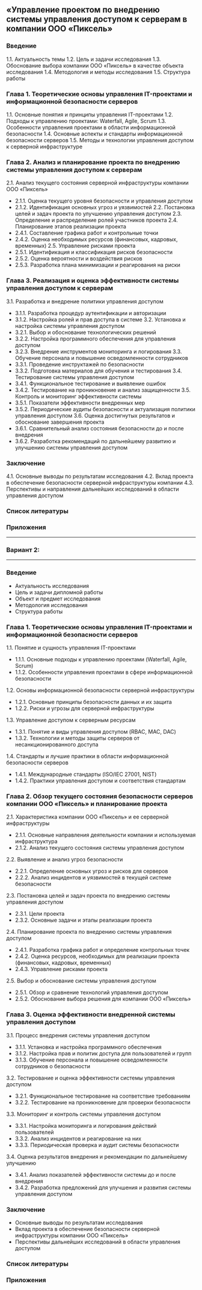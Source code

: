 **«Управление проектом по внедрению системы управления доступом к серверам в компании ООО «Пиксель»**
---

### Введение
1.1. Актуальность темы
1.2. Цель и задачи исследования
1.3. Обоснование выбора компании ООО «Пиксель» в качестве объекта исследования
1.4. Методология и методы исследования
1.5. Структура работы

### Глава 1. Теоретические основы управления IT-проектами и информационной безопасности серверов
1.1. Основные понятия и принципы управления IT-проектами
1.2. Подходы к управлению проектами: Waterfall, Agile, Scrum
1.3. Особенности управления проектами в области информационной безопасности
1.4. Основные аспекты и стандарты информационной безопасности серверов
1.5. Методы и технологии управления доступом к серверной инфраструктуре

### Глава 2. Анализ и планирование проекта по внедрению системы управления доступом к серверам
2.1. Анализ текущего состояния серверной инфраструктуры компании ООО «Пиксель»
   - 2.1.1. Оценка текущего уровня безопасности и управления доступом
   - 2.1.2. Идентификация основных угроз и уязвимостей
2.2. Постановка целей и задач проекта по улучшению управления доступом
2.3. Определение и распределение ролей участников проекта
2.4. Планирование этапов реализации проекта
   - 2.4.1. Составление графика работ и контрольные точки
   - 2.4.2. Оценка необходимых ресурсов (финансовых, кадровых, временных)
2.5. Управление рисками проекта
   - 2.5.1. Идентификация и классификация рисков безопасности
   - 2.5.2. Оценка вероятности и воздействия рисков
   - 2.5.3. Разработка плана минимизации и реагирования на риски

### Глава 3. Реализация и оценка эффективности системы управления доступом к серверам
3.1. Разработка и внедрение политики управления доступом
   - 3.1.1. Разработка процедур аутентификации и авторизации
   - 3.1.2. Настройка ролей и прав доступа в системе
3.2. Установка и настройка системы управления доступом
   - 3.2.1. Выбор и обоснование технологических решений
   - 3.2.2. Настройка программного обеспечения для управления доступом
   - 3.2.3. Внедрение инструментов мониторинга и логирования
3.3. Обучение персонала и повышение осведомленности сотрудников
   - 3.3.1. Проведение инструктажей по безопасности
   - 3.3.2. Подготовка материалов для обучения и тестирования
3.4. Тестирование системы управления доступом
   - 3.4.1. Функциональное тестирование и выявление ошибок
   - 3.4.2. Тестирование на проникновение и анализ защищенности
3.5. Контроль и мониторинг эффективности системы
   - 3.5.1. Показатели эффективности внедренных мер
   - 3.5.2. Периодические аудиты безопасности и актуализация политики управления доступом
3.6. Оценка достигнутых результатов и обоснование завершения проекта
   - 3.6.1. Сравнительный анализ состояния безопасности до и после внедрения
   - 3.6.2. Разработка рекомендаций по дальнейшему развитию и улучшению системы управления доступом

### Заключение
4.1. Основные выводы по результатам исследования
4.2. Вклад проекта в обеспечение безопасности серверной инфраструктуры компании
4.3. Перспективы и направления дальнейших исследований в области управления доступом

### Список литературы

### Приложения
--------------------------------
### Вариант 2:

---

### Введение
- Актуальность исследования
- Цель и задачи дипломной работы
- Объект и предмет исследования
- Методология исследования
- Структура работы

### Глава 1. Теоретические основы управления IT-проектами и информационной безопасности серверов

1.1. Понятие и сущность управления IT-проектами
   - 1.1.1. Основные подходы к управлению проектами (Waterfall, Agile, Scrum)
   - 1.1.2. Особенности управления проектами в сфере информационной безопасности

1.2. Основы информационной безопасности серверной инфраструктуры
   - 1.2.1. Основные принципы безопасности данных и их защита
   - 1.2.2. Риски и угрозы для серверной инфраструктуры

1.3. Управление доступом к серверным ресурсам
   - 1.3.1. Понятие и виды управления доступом (RBAC, MAC, DAC)
   - 1.3.2. Технологии и методы защиты серверов от несанкционированного доступа

1.4. Стандарты и лучшие практики в области информационной безопасности серверов
   - 1.4.1. Международные стандарты (ISO/IEC 27001, NIST)
   - 1.4.2. Практики управления доступом и соответствия стандартам

### Глава 2. Обзор текущего состояния безопасности серверов компании ООО «Пиксель» и планирование проекта

2.1. Характеристика компании ООО «Пиксель» и ее серверной инфраструктуры
   - 2.1.1. Основные направления деятельности компании и используемая инфраструктура
   - 2.1.2. Анализ текущего состояния системы управления доступом

2.2. Выявление и анализ угроз безопасности
   - 2.2.1. Определение основных угроз и рисков для серверов
   - 2.2.2. Анализ инцидентов и уязвимостей в текущей системе безопасности

2.3. Постановка целей и задач проекта по внедрению системы управления доступом
   - 2.3.1. Цели проекта
   - 2.3.2. Основные задачи и этапы реализации проекта

2.4. Планирование проекта по внедрению системы управления доступом
   - 2.4.1. Разработка графика работ и определение контрольных точек
   - 2.4.2. Оценка ресурсов, необходимых для реализации проекта (финансовых, кадровых, временных)
   - 2.4.3. Управление рисками проекта

2.5. Выбор и обоснование системы управления доступом
   - 2.5.1. Обзор и сравнение технологий управления доступом
   - 2.5.2. Обоснование выбора решения для компании ООО «Пиксель»

### Глава 3. Оценка эффективности внедренной системы управления доступом

3.1. Процесс внедрения системы управления доступом
   - 3.1.1. Установка и настройка программного обеспечения
   - 3.1.2. Настройка прав и политик доступа для пользователей и групп
   - 3.1.3. Обучение персонала и повышение осведомленности сотрудников о безопасности

3.2. Тестирование и оценка эффективности системы управления доступом
   - 3.2.1. Функциональное тестирование на соответствие требованиям
   - 3.2.2. Тестирование на проникновение для проверки безопасности

3.3. Мониторинг и контроль системы управления доступом
   - 3.3.1. Настройка мониторинга и логирования действий пользователей
   - 3.3.2. Анализ инцидентов и реагирование на них
   - 3.3.3. Периодическая проверка и аудит системы безопасности

3.4. Оценка результатов внедрения и рекомендации по дальнейшему улучшению
   - 3.4.1. Анализ показателей эффективности системы до и после внедрения
   - 3.4.2. Разработка предложений для улучшения и развития системы управления доступом

### Заключение
- Основные выводы по результатам исследования
- Вклад проекта в обеспечение безопасности серверной инфраструктуры компании ООО «Пиксель»
- Перспективы дальнейших исследований в области управления доступом

### Список литературы

### Приложения
